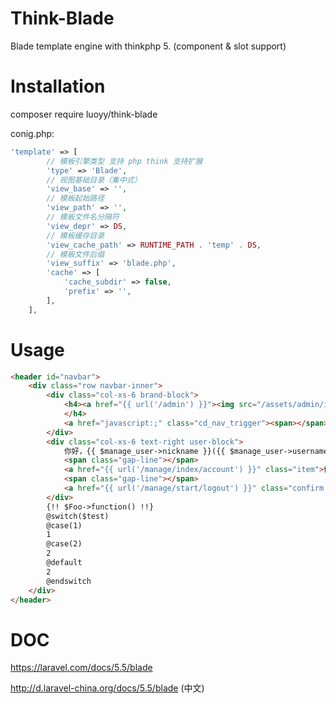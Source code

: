 # Think-Blade
Blade template engine with thinkphp 5. (component & slot support)

# Installation
composer require luoyy/think-blade

conig.php:
```php
'template' => [
        // 模板引擎类型 支持 php think 支持扩展
        'type' => 'Blade',
        // 视图基础目录（集中式）
        'view_base' => '',
        // 模板起始路径
        'view_path' => '',
        // 模板文件名分隔符
        'view_depr' => DS,
        // 模板缓存目录
        'view_cache_path' => RUNTIME_PATH . 'temp' . DS,
        // 模板文件后缀
        'view_suffix' => 'blade.php',
        'cache' => [
            'cache_subdir' => false,
            'prefix' => '',
        ],
    ],
```

# Usage
```html
<header id="navbar">
	<div class="row navbar-inner">
		<div class="col-xs-6 brand-block">
			<h4><a href="{{ url('/admin') }}"><img src="/assets/admin/images/logo.png"></a> · 管理后台
			</h4>
			<a href="javascript:;" class="cd_nav_trigger"><span></span></a>
		</div>
		<div class="col-xs-6 text-right user-block">
			你好，{{ $manage_user->nickname }}({{ $manage_user->username }})
			<span class="gap-line"></span>
			<a href="{{ url('/manage/index/account') }}" class="item">修改资料</a>
			<span class="gap-line"></span>
			<a href="{{ url('/manage/start/logout') }}" class="confirm item" title="确认要退出吗？">退出</a>
		</div>
        {!! $Foo->function() !!}
        @switch($test)
        @case(1)
        1
        @case(2)
        2
        @default
        2
        @endswitch
	</div>
</header>
```

# DOC

https://laravel.com/docs/5.5/blade

http://d.laravel-china.org/docs/5.5/blade (中文)
